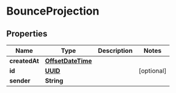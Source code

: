 

# BounceProjection

## Properties

Name | Type | Description | Notes
------------ | ------------- | ------------- | -------------
**createdAt** | [**OffsetDateTime**](OffsetDateTime) |  | 
**id** | [**UUID**](UUID) |  |  [optional]
**sender** | **String** |  | 



